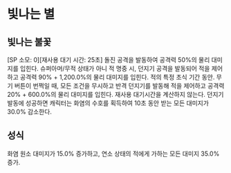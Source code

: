 # 빛나는 별

## 빛나는 불꽃

[SP 소모: 0][재사용 대기 시간: 25초] 돌진 공격을 발동하여 공격력 50%의 물리 대미지를 입힌다. 슈퍼아머/무적 상태가 아니 적 명중 시, 던지기 공격을 발동되어 적을 제어하고 공격력 90% + 1,200.0%의 물리 대미지를 입힌다. 적의 특정 초식 기간 동안. 무기 버튼이 번쩍일 때, 모든 조건을 무시하고 반격 던지기를 발동해 적을 제어하고 공격력 20% + 600.0%의 물리 대미지를 입힌다. 재사용 대기시간을 계산하지 않는다. 던지기 발동에 성공하면 캐릭터는 화염의 수호를 획득하여 10초 동안 받는 모든 대미지가 30.0% 감소한다.

## 성식

화염 원소 대미지가 15.0% 증가하고, 연소 상태의 적에게 가하는 모든 대미지 35.0% 증가.
